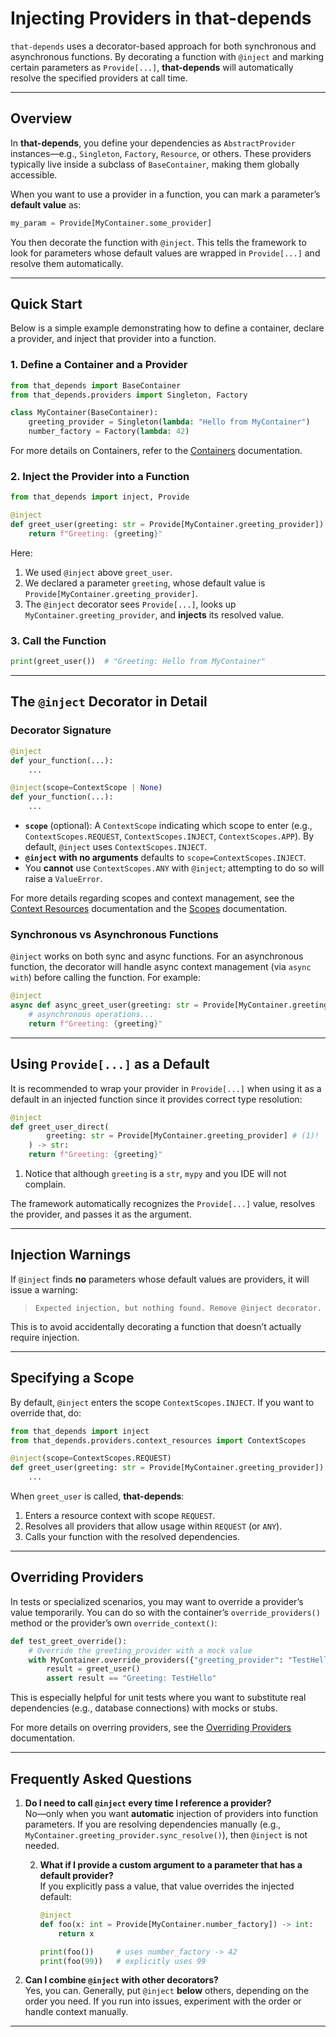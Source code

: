 # Injecting Providers in **that-depends**

`that-depends` uses a decorator-based approach for both synchronous and asynchronous functions. By decorating a function with `@inject` and marking certain parameters as `Provide[...]`, **that-depends** will automatically resolve the specified providers at call time.

---

## Overview

In **that-depends**, you define your dependencies as `AbstractProvider` instances—e.g., `Singleton`, `Factory`, `Resource`, or others. These providers typically live inside a subclass of `BaseContainer`, making them globally accessible.

When you want to use a provider in a function, you can mark a parameter’s **default value** as:

```python
my_param = Provide[MyContainer.some_provider]
```

You then decorate the function with `@inject`. This tells the framework to look for parameters whose default values are wrapped in `Provide[...]` and resolve them automatically.

---

## Quick Start

Below is a simple example demonstrating how to define a container, declare a provider, and inject that provider into a function.

### 1. Define a Container and a Provider

```python
from that_depends import BaseContainer
from that_depends.providers import Singleton, Factory

class MyContainer(BaseContainer):
    greeting_provider = Singleton(lambda: "Hello from MyContainer")
    number_factory = Factory(lambda: 42)
```
For more details on Containers, refer to the [Containers](ioc-container.md) documentation.

### 2. Inject the Provider into a Function

```python
from that_depends import inject, Provide

@inject
def greet_user(greeting: str = Provide[MyContainer.greeting_provider]) -> str:
    return f"Greeting: {greeting}"
```

Here:

1. We used `@inject` above `greet_user`.
2. We declared a parameter `greeting`, whose default value is `Provide[MyContainer.greeting_provider]`.
3. The `@inject` decorator sees `Provide[...]`, looks up `MyContainer.greeting_provider`, and **injects** its resolved value.

### 3. Call the Function

```python
print(greet_user())  # "Greeting: Hello from MyContainer"
```

---

## The `@inject` Decorator in Detail

### Decorator Signature

```python
@inject
def your_function(...):
    ...

@inject(scope=ContextScope | None)
def your_function(...):
    ...
```

- **`scope`** (optional): A `ContextScope` indicating which scope to enter (e.g., `ContextScopes.REQUEST`, `ContextScopes.INJECT`, `ContextScopes.APP`). By default, `@inject` uses `ContextScopes.INJECT`.
- **`@inject` with no arguments** defaults to `scope=ContextScopes.INJECT`.
- You **cannot** use `ContextScopes.ANY` with `@inject`; attempting to do so will raise a `ValueError`.

For more details regarding scopes and context management, see the [Context Resources](../providers/context-resources.md) documentation and the [Scopes](scopes.md) documentation.

### Synchronous vs Asynchronous Functions

`@inject` works on both sync and async functions. For an asynchronous function, the decorator will handle async context management (via `async with`) before calling the function. For example:

```python
@inject
async def async_greet_user(greeting: str = Provide[MyContainer.greeting_provider]) -> str:
    # asynchronous operations...
    return f"Greeting: {greeting}"
```

---

## Using `Provide[...]` as a Default

It is recommended to wrap your provider in `Provide[...]` when using it as a default in an injected function since it provides correct type resolution:

```python
@inject
def greet_user_direct(
        greeting: str = Provide[MyContainer.greeting_provider] # (1)!
    ) -> str: 
    return f"Greeting: {greeting}"
```

1. Notice that although `greeting` is a `str`, `mypy` and you IDE will not complain.

The framework automatically recognizes the `Provide[...]` value, resolves the provider, and passes it as the argument.

---

## Injection Warnings

If `@inject` finds **no** parameters whose default values are providers, it will issue a warning:

> `Expected injection, but nothing found. Remove @inject decorator.`

This is to avoid accidentally decorating a function that doesn’t actually require injection.

---

## Specifying a Scope

By default, `@inject` enters the scope `ContextScopes.INJECT`. If you want to override that, do:

```python
from that_depends import inject
from that_depends.providers.context_resources import ContextScopes

@inject(scope=ContextScopes.REQUEST)
def greet_user(greeting: str = Provide[MyContainer.greeting_provider]):
    ...
```

When `greet_user` is called, **that-depends**:

1. Enters a resource context with scope `REQUEST`.
2. Resolves all providers that allow usage within `REQUEST` (or `ANY`).
3. Calls your function with the resolved dependencies.

---

## Overriding Providers

In tests or specialized scenarios, you may want to override a provider’s value temporarily. You can do so with the container’s `override_providers()` method or the provider’s own `override_context()`:

```python
def test_greet_override():
    # Override the greeting_provider with a mock value
    with MyContainer.override_providers({"greeting_provider": "TestHello"}):
        result = greet_user()
        assert result == "Greeting: TestHello"
```

This is especially helpful for unit tests where you want to substitute real dependencies (e.g., database connections) with mocks or stubs.

For more details on overring providers, see the [Overriding Providers](../testing/provider-overriding.md) documentation.

---

## Frequently Asked Questions

1. **Do I need to call `@inject` every time I reference a provider?**  
   No—only when you want **automatic** injection of providers into function parameters. If you are resolving dependencies manually (e.g., `MyContainer.greeting_provider.sync_resolve()`), then `@inject` is not needed.

   2. **What if I provide a custom argument to a parameter that has a default provider?**  
      If you explicitly pass a value, that value overrides the injected default:

      ~~~~python
      @inject
      def foo(x: int = Provide[MyContainer.number_factory]) -> int:
          return x

      print(foo())     # uses number_factory -> 42
      print(foo(99))   # explicitly uses 99
      ~~~~

3. **Can I combine `@inject` with other decorators?**  
   Yes, you can. Generally, put `@inject` **below** others, depending on the order you need. If you run into issues, experiment with the order or handle context manually.

---
